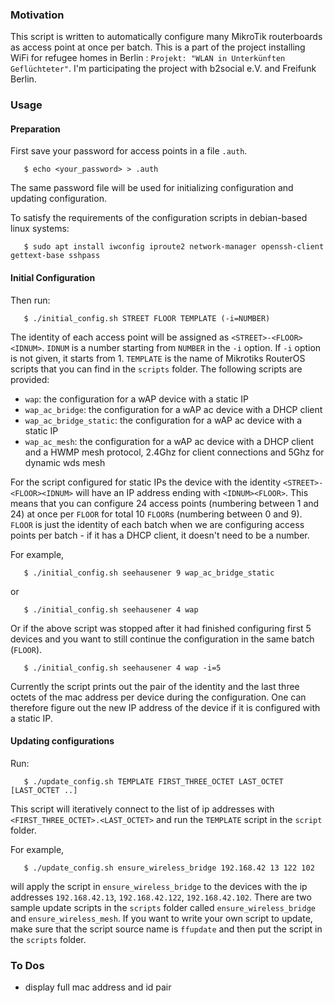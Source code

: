 ### Motivation

This script is written to automatically configure many MikroTik routerboards as access point at once per batch. This is a part of the project installing WiFi for refugee homes in Berlin : `Projekt: "WLAN in Unterkünften Geflüchteter"`. I'm participating the project with b2social e.V. and Freifunk Berlin.

### Usage

#### Preparation

First save your password for access points in a file `.auth`.
```
   $ echo <your_password> > .auth
```
The same password file will be used for initializing configuration and updating configuration.

To satisfy the requirements of the configuration scripts in debian-based linux systems:

```
   $ sudo apt install iwconfig iproute2 network-manager openssh-client gettext-base sshpass
```

#### Initial Configuration

Then run:

```
   $ ./initial_config.sh STREET FLOOR TEMPLATE (-i=NUMBER)
```

The identity of each access point will be assigned as `<STREET>-<FLOOR><IDNUM>`. `IDNUM` is a number
starting from `NUMBER` in the `-i` option. If `-i` option is not given, it starts from 1.
`TEMPLATE` is the name of Mikrotiks RouterOS scripts that you can find in the `scripts` folder. The following scripts are provided:

   - `wap`: the configuration for a wAP device with a static IP
   - `wap_ac_bridge`: the configuration for a wAP ac device with a DHCP client
   - `wap_ac_bridge_static`: the configuration for a wAP ac device with a static IP
   - `wap_ac_mesh`: the configuration for a wAP ac device with a DHCP client and a HWMP mesh protocol, 2.4Ghz for client connections and 5Ghz for dynamic wds mesh

For the script configured for static IPs the device with the identity `<STREET>-<FLOOR><IDNUM>` will have an IP address ending with `<IDNUM><FLOOR>`.
This means that you can configure 24 access points (numbering between 1 and 24) at once per `FLOOR` for total 10 `FLOOR`s (numbering between 0 and 9).
`FLOOR` is just the identity of each batch when we are configuring access points per batch - if it has a DHCP client, it doesn't need to be a number.

For example,

```
   $ ./initial_config.sh seehausener 9 wap_ac_bridge_static
```

or

```
   $ ./initial_config.sh seehausener 4 wap
```

Or if the above script was stopped after it had finished configuring first 5 devices and you want to still continue the configuration in the same batch (`FLOOR`).
```
   $ ./initial_config.sh seehausener 4 wap -i=5
```
Currently the script prints out the pair of the identity and the last three octets of the mac address per device during the configuration. One can therefore figure out the new IP address of the device if it is configured with a static IP.

#### Updating configurations

Run:

```
   $ ./update_config.sh TEMPLATE FIRST_THREE_OCTET LAST_OCTET [LAST_OCTET ..]
```

This script will iteratively connect to the list of ip addresses with `<FIRST_THREE_OCTET>.<LAST_OCTET>` and run the `TEMPLATE` script in the `script` folder.

For example,
```
   $ ./update_config.sh ensure_wireless_bridge 192.168.42 13 122 102
```
will apply the script in `ensure_wireless_bridge` to the devices with the ip addresses `192.168.42.13`, `192.168.42.122`, `192.168.42.102`.
There are two sample update scripts in the `scripts` folder called `ensure_wireless_bridge` and `ensure_wireless_mesh`.
If you want to write your own script to update, make sure that the script source name is `ffupdate` and then put the script in the `scripts` folder.

### To Dos

- display full mac address and id pair
